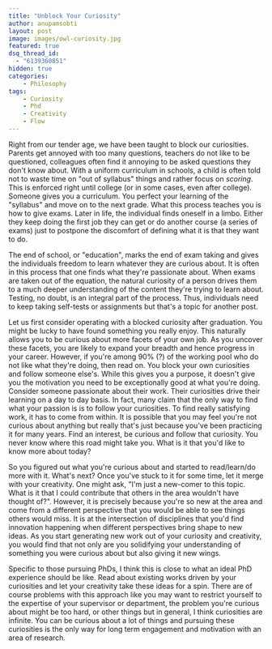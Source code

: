 ```yaml
---
title: "Unblock Your Curiosity"
author: anupamsobti
layout: post
image: images/owl-curiosity.jpg
featured: true
dsq_thread_id:
  - "6139360851"
hidden: true
categories:
    - Philosophy
tags:
    - Curiosity
    - Phd 
    - Creativity
    - Flow
---
```

Right from our tender age, we have been taught to block our curiosities. Parents get annoyed with too many questions, teachers do not like to be questioned, colleagues often find it annoying to be asked questions they don't know about. With a uniform curriculum in schools, a child is often told not to waste time on "out of syllabus" things and rather focus on *scoring*. This is enforced right until college (or in some cases, even after college). Someone gives you a curriculum. You perfect your learning of the "syllabus" and move on to the next grade. What this process teaches you is how to give exams. Later in life, the individual finds oneself in a limbo. Either they keep doing the first job they can get or do another course (a series of exams) just to postpone the discomfort of defining what it is that they want to do.

The end of school, or "education", marks the end of exam taking and gives the individuals freedom to learn whatever they are curious about. It is often in this process that one finds what they're passionate about. When exams are taken out of the equation, the natural curiosity of a person drives them to a much deeper understanding of the content they're trying to learn about. Testing, no doubt, is an integral part of the process. Thus, individuals need to keep taking self-tests or assignments but that's a topic for another post.  

Let us first consider operating with a blocked curiosity after graduation. You might be lucky to have found something you really enjoy. This naturally allows you to be curious about more facets of your own job. As you uncover these facets, you are likely to expand your breadth and hence progress in your career. However, if you're among 90% (?) of the working pool who do not like what they're doing, then read on. You block your own curiosities and follow someone else's. While this gives you a purpose, it doesn't give you the motivation you need to be exceptionally good at what you're doing. Consider someone passionate about their work. Their curiosities drive their learning on a day to day basis. In fact, many claim that the only way to find what your passion is is to follow your curiosities. To find really satisfying work, it has to come from within. It is possible that you may feel you're not curious about anything but really that's just because you've been practicing it for many years. Find an interest, be curious and follow that curiosity. You never know where this road might take you. What is it that you'd like to know more about today?

So you figured out what you're curious about and started to read/learn/do more with it. What's next? Once you've stuck to it for some time, let it merge with your creativity. One might ask, "I'm just a new-comer to this topic. What is it that I could contribute that others in the area wouldn't have thought of?". However, it is precisely because you're so new at the area and come from a different perspective that you would be able to see things others would miss. It is at the intersection of disciplines that you'd find innovation happening when different perspectives bring shape to new ideas. As you start generating new work out of your curiosity and creativity, you would find that not only are you solidifying your understanding of something you were curious about but also giving it new wings.

Specific to those pursuing PhDs, I think this is close to what an ideal PhD experience should be like. Read about existing works driven by your curiosities and let your creativity take these ideas for a spin. There are of course problems with this approach like you may want to restrict yourself to the expertise of your supervisor or department, the problem you're curious about might be too hard, or other things but in general, I think curiosities are infinite. You can be curious about a lot of things and pursuing these curiosities is the only way for long term engagement and motivation with an area of research.
